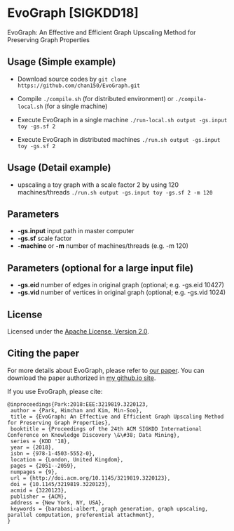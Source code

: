 # EvoGraph [SIGKDD18]
EvoGraph: An Effective and Efficient Graph Upscaling Method for Preserving Graph Properties


## Usage (Simple example)
 - Download source codes by
``
git clone https://github.com/chan150/EvoGraph.git
`` 

 - Compile 
``
./compile.sh
``
(for distributed environment) or 
``
./compile-local.sh
``
(for a single machine) 

 - Execute EvoGraph in a single machine
``
./run-local.sh output -gs.input toy -gs.sf 2
``

 - Execute EvoGraph in distributed machines
``
./run.sh output -gs.input toy -gs.sf 2
``

## Usage (Detail example)
 - upscaling a toy graph with a scale factor 2 by using 120 machines/threads 
``
./run.sh output -gs.input toy -gs.sf 2 -m 120
``


## Parameters
 - **-gs.input** input path in master computer
 - **-gs.sf** scale factor
 - **-machine** or **-m** number of machines/threads (e.g. -m 120)
 
## Parameters (optional for a large input file)
 - **-gs.eid** number of edges in original graph (optional; e.g. -gs.eid 10427)
 - **-gs.vid** number of vertices in original graph (optional; e.g. -gs.vid 1024)

## License
Licensed under the [Apache License, Version 2.0](http://www.apache.org/licenses/LICENSE-2.0).

## Citing the paper
For more details about EvoGraph, please refer to [our paper](https://dl.acm.org/authorize?N667133).
You can download the paper authorized in [my github.io site](https://chan150.github.io/EvoGraph/).

If you use EvoGraph, please cite:
```
@inproceedings{Park:2018:EEE:3219819.3220123,
 author = {Park, Himchan and Kim, Min-Soo},
 title = {EvoGraph: An Effective and Efficient Graph Upscaling Method for Preserving Graph Properties},
 booktitle = {Proceedings of the 24th ACM SIGKDD International Conference on Knowledge Discovery \&\#38; Data Mining},
 series = {KDD '18},
 year = {2018},
 isbn = {978-1-4503-5552-0},
 location = {London, United Kingdom},
 pages = {2051--2059},
 numpages = {9},
 url = {http://doi.acm.org/10.1145/3219819.3220123},
 doi = {10.1145/3219819.3220123},
 acmid = {3220123},
 publisher = {ACM},
 address = {New York, NY, USA},
 keywords = {barabasi-albert, graph generation, graph upscaling, parallel computation, preferential attachment},
} 
```
